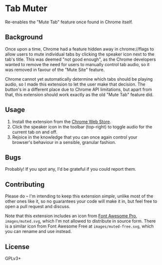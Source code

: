# Tab Muter

Re-enables the "Mute Tab" feature once found in Chrome itself.

## Background

Once upon a time, Chrome had a feature hidden away in chrome://flags to
allow users to mute individual tabs by clicking the speaker icon next to
the tab's title. This was deemed "not good enough", as the Chrome
developers wanted to remove the need for users to manually control tab
audio, so it was removed in favour of the "Mute Site" feature.

Chrome cannot yet automatically determine which tabs should be playing
audio, so I made this extension to let the user make that decision. The
button's in a different place due to Chrome API limitations, but apart
from that, this extension should work exactly as the old "Mute Tab"
feature did.

## Usage

1. Install the extension from the [Chrome Web Store][install].
2. Click the speaker icon in the toolbar (top-right) to toggle audio for
   the current tab on and off.
3. Rejoice in the knowledge that you can once again control your
   browser's behaviour in a sensible, granular fashion.

[install]: https://chrome.google.com/webstore/detail/tab-muter/bnclejfcblondkjliiblkojdeloomadd

## Bugs

Probably! If you spot any, I'd be grateful if you could report them.

## Contributing

Please do – I'm intending to keep this extension _simple_, unlike most
of the other ones like it, so no guarantees your code will make it in,
but feel free to open a pull request and discuss.

Note that this extension includes an icon from [Font Awesome Pro][fa],
`images/muted.svg`, which I'm not allowed to distribute in source form.
There is a similar icon from Font Awesome Free at
`images/muted-free.svg`, which you can rename and use instead.

[fa]: https://fontawesome.com/

## License

GPLv3+
